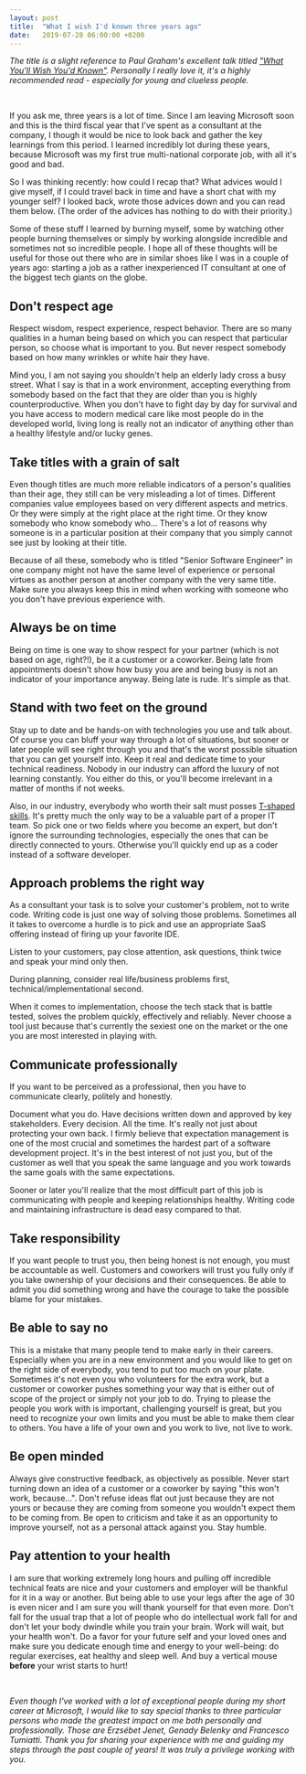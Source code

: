 ```yaml
---
layout: post
title:  "What I wish I'd known three years ago"
date:   2019-07-28 06:00:00 +0200
---
```


*The title is a slight reference to Paul Graham's excellent talk titled ["What You'll Wish You'd Known"][pg-talk]. Personally I really love it, it's a highly recommended read - especially for young and clueless people.*

<br/>

If you ask me, three years is a lot of time. Since I am leaving Microsoft soon and this is the third fiscal year that I've spent as a consultant at the company, I though it would be nice to look back and gather the key learnings from this period. I learned incredibly lot during these years, because Microsoft was my first true multi-national corporate job, with all it's good and bad.

So I was thinking recently: how could I recap that? What advices would I give myself, if I could travel back in time and have a short chat with my younger self? I looked back, wrote those advices down and you can read them below. (The order of the advices has nothing to do with their priority.)

Some of these stuff I learned by burning myself, some by watching other people burning themselves or simply by working alongside  incredible and sometimes not so incredible people. I hope all of these thoughts will be useful for those out there who are in similar shoes like I was in a couple of years ago: starting a job as a rather inexperienced IT consultant at one of the biggest tech giants on the globe.

## Don't respect age

Respect wisdom, respect experience, respect behavior. There are so many qualities in a human being based on which you can respect that particular person, so choose what is important to you. But never respect somebody based on how many wrinkles or white hair they have.

Mind you, I am not saying you shouldn't help an elderly lady cross a busy street. What I say is that in a work environment, accepting everything from somebody based on the fact that they are older than you is highly counterproductive. When you don't have to fight day by day for survival and you have access to modern medical care like most people do in the developed world, living long is really not an indicator of anything other than a healthy lifestyle and/or lucky genes.

## Take titles with a grain of salt

Even though titles are much more reliable indicators of a person's qualities than their age, they still can be very misleading a lot of times. Different companies value employees based on very different aspects and metrics. Or they were simply at the right place at the right time. Or they know somebody who know somebody who… There's a lot of reasons why someone is in a particular position at their company that you simply cannot see just by looking at their title.

Because of all these, somebody who is titled "Senior Software Engineer" in one company might not have the same level of experience or personal virtues as another person at another company with the very same title. Make sure you always keep this in mind when working with someone who you don't have previous experience with.

## Always be on time

Being on time is one way to show respect for your partner (which is not based on age, right?!), be it a customer or a coworker. Being late from appointments doesn't show how busy you are and being busy is not an indicator of your importance anyway. Being late is rude. It's simple as that.

## Stand with two feet on the ground

Stay up to date and be hands-on with technologies you use and talk about. Of course you can bluff your way through a lot of situations, but sooner or later people will see right through you and that's the worst possible situation that you can get yourself into. Keep it real and dedicate time to your technical readiness. Nobody in our industry can afford the luxury of not learning constantly. You either do this, or you'll become irrelevant in a matter of months if not weeks.

Also, in our industry, everybody who worth their salt must posses [T-shaped skills][t-shape]. It's pretty much the only way to be a valuable part of a proper IT team. So pick one or two fields where you become an expert, but don't ignore the surrounding technologies, especially the ones that can be directly connected to yours. Otherwise you'll quickly end up as a coder instead of a software developer.

## Approach problems the right way

As a consultant your task is to solve your customer's problem, not to write code. Writing code is just one way of solving those problems. Sometimes all it takes to overcome a hurdle is to pick and use an appropriate SaaS offering instead of firing up your favorite IDE.

Listen to your customers, pay close attention, ask questions, think twice and speak your mind only then.

During planning, consider real life/business problems first, technical/implementational second.

When it comes to implementation, choose the tech stack that is battle tested, solves the problem quickly, effectively and reliably. Never choose a tool just because that's currently the sexiest one on the market or the one you are most interested in playing with.

## Communicate professionally

If you want to be perceived as a professional, then you have to communicate clearly, politely and honestly.

Document what you do. Have decisions written down and approved by key stakeholders. Every decision. All the time. It's really not just about protecting your own back. I firmly believe that expectation management is one of the most crucial and sometimes the hardest part of a software development project. It's in the best interest of not just you, but of the customer as well that you speak the same language and you work towards the same goals with the same expectations.

Sooner or later you'll realize that the most difficult part of this job is communicating with people and keeping relationships healthy. Writing code and maintaining infrastructure is dead easy compared to that.

## Take responsibility

If you want people to trust you, then being honest is not enough, you must be accountable as well. Customers and coworkers will trust you fully only if you take ownership of your decisions and their consequences. Be able to admit you did something wrong and have the courage to take the possible blame for your mistakes.

## Be able to say no

This is a mistake that many people tend to make early in their careers. Especially when you are in a new environment and you would like to get on the right side of everybody, you tend to put too much on your plate. Sometimes it's not even you who volunteers for the extra work, but a customer or coworker pushes something your way that is either out of scope of the project or simply not your job to do. Trying to please the people you work with is important, challenging yourself is great, but you need to recognize your own limits and you must be able to make them clear to others. You have a life of your own and you work to live, not live to work.

## Be open minded

Always give constructive feedback, as objectively as possible. Never start turning down an idea of a customer or a coworker by saying "this won't work, because…". Don't refuse ideas flat out just because they are not yours or because they are coming from someone you wouldn't expect them to be coming from. Be open to criticism and take it as an opportunity to improve yourself, not as a personal attack against you. Stay humble.

## Pay attention to your health

I am sure that working extremely long hours and pulling off incredible technical feats are nice and your customers and employer will be thankful for it in a way or another. But being able to use your legs after the age of 30 is even nicer and I am sure you will thank yourself for that even more. Don't fall for the usual trap that a lot of people who do intellectual work fall for and don't let your body dwindle while you train your brain. Work will wait, but your health won't. Do a favor for your future self and your loved ones and make sure you dedicate enough time and energy to your well-being: do regular exercises, eat healthy and sleep well. And buy a vertical mouse **before** your wrist starts to hurt!

<br/>

*Even though I've worked with a lot of exceptional people during my short career at Microsoft, I would like to say special thanks to three particular persons who made the greatest impact on me both personally and professionally. Those are Erzsébet Jenet, Genady Belenky and Francesco Tumiatti. Thank you for sharing your experience with me and guiding my steps through the past couple of years! It was truly a privilege working with you.*

[pg-talk]: http://paulgraham.com/hs.html
[t-shape]: https://en.wikipedia.org/wiki/T-shaped_skills